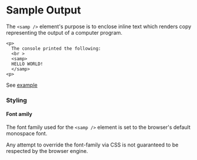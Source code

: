 # Sample Output

The `<samp />` element's purpose is to enclose inline text which renders copy representing the output of a computer program.

```
<p>
  The console printed the following:
  <br >
  <samp>
  HELLO WORLD!
  </samp>
<p>
```

See [example](samp.html)

### Styling

#### Font amily

The font family used for the `<samp />` element is set to the browser's default monospace font.

Any attempt to override the font-family via CSS is not guaranteed to be respected by the browser engine.
